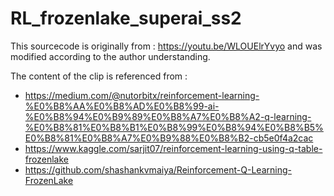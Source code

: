 # RL_frozenlake_superai_ss2
This sourcecode is originally from : https://youtu.be/WLOUElrYvyo
and was modified according to the author understanding.

The content of the clip is referenced from :
- https://medium.com/@nutorbitx/reinforcement-learning-%E0%B8%AA%E0%B8%AD%E0%B8%99-ai-%E0%B8%94%E0%B9%89%E0%B8%A7%E0%B8%A2-q-learning-%E0%B8%81%E0%B8%B1%E0%B8%99%E0%B8%94%E0%B8%B5%E0%B8%81%E0%B8%A7%E0%B9%88%E0%B8%B2-cb5e0f4a2cac
- https://www.kaggle.com/sarjit07/reinforcement-learning-using-q-table-frozenlake
- https://github.com/shashankvmaiya/Reinforcement-Q-Learning-FrozenLake
